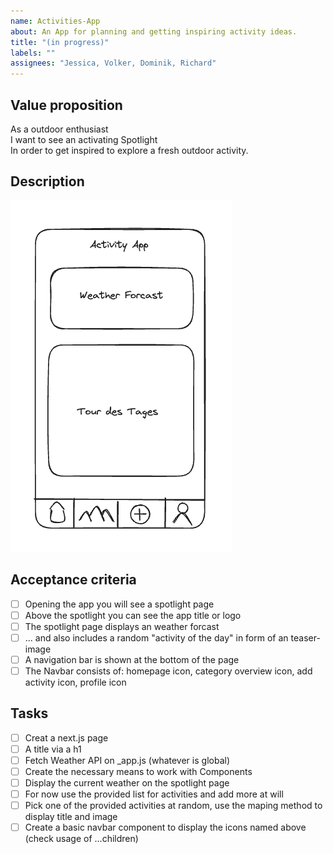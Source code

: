 ```yaml
---
name: Activities-App
about: An App for planning and getting inspiring activity ideas.
title: "(in progress)"
labels: ""
assignees: "Jessica, Volker, Dominik, Richard"
---
```


## Value proposition

As a outdoor enthusiast </br>
I want to see an activating Spotlight </br>
In order to get inspired to explore a fresh outdoor activity.

## Description

<img src="../images/user-story-wireframes/hompage-wireframe.png">

## Acceptance criteria

- [ ] Opening the app you will see a spotlight page
- [ ] Above the spotlight you can see the app title or logo
- [ ] The spotlight page displays an weather forcast
- [ ] ... and also includes a random "activity of the day" in form of an teaser-image
- [ ] A navigation bar is shown at the bottom of the page
- [ ] The Navbar consists of: homepage icon, category overview icon, add activity icon, profile icon

## Tasks

- [ ] Creat a next.js page
- [ ] A title via a h1
- [ ] Fetch Weather API on \_app.js (whatever is global)
- [ ] Create the necessary means to work with Components
- [ ] Display the current weather on the spotlight page
- [ ] For now use the provided list for activities and add more at will
- [ ] Pick one of the provided activities at random, use the maping method to display title and image
- [ ] Create a basic navbar component to display the icons named above (check usage of ...children)
